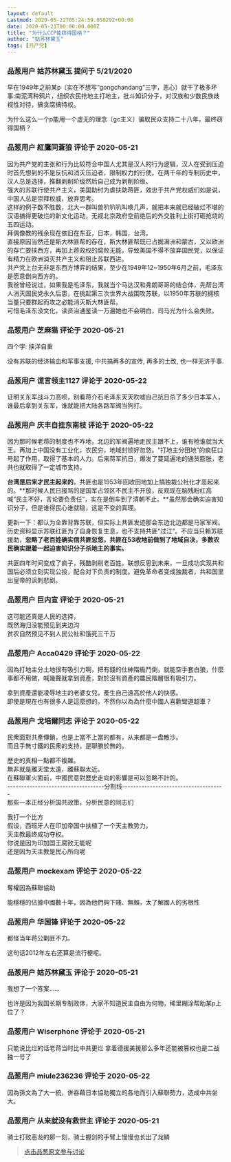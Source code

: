 ```yaml
---
layout: default
Lastmod: 2020-05-22T05:24:59.050292+00:00
date: 2020-05-21T00:00:00.000Z
title: "为什么CCP能窃得国柄？"
author: "姑苏林黛玉"
tags: [共产党]
---
```



### 品葱用户 **姑苏林黛玉** 提问于 5/21/2020
    
早在1949年之前某p〔实在不想写“gongchandang”三字，恶心〕就干了极多坏事:南泥湾种鸦片，组织农民抢地主打地主，批斗知识分子，对汉族和少数民族歧视性对待，搞贪腐搞特权。  
  
为什么这么一个p能用一个虚无的理念〔gc主义〕骗取民众支持二十八年，最终窃得国柄？
    
                

### 品葱用户 **紅鷹同蒼狼** 评论于 2020-05-21
        
因为共产党的主张和行为比较符合中国人尤其是汉人的行为逻辑，汉人在受到压迫时首先想到的不是反抗和消灭压迫者，限制权力的行使。在两千年的专制历史中，汉人总是选择，推翻剥削阶级然后自己成为剥削阶级。  
强大的苏联行使共产主义，美国助纣为虐扶助蒋匪，效忠于共产党权威们如是说，中国人总是崇拜权威，放弃思考。  
这样的例子数不胜数，北大一群叫兽叭叭叭叫唤几声，就把本来就已经破烂不堪的汉语搞得更破烂的新文化运动，无视北京政府空前绝后的外交胜利上街打砸抢烧的五四运动。  
拜偶像教的残余现在依旧在东亚，日本，韩国，台湾。  
直接原因当然还是斯大林匪帮的存在，斯大林匪帮既已占据满洲和蒙古，又以欧洲的存亡要挟西方，再加上蒋政权的腐败无能，导致美国不得不放弃国民党，以保证有精力在欧洲消灭共产主义和阻止苏联西进。  
共产党上台无非是东西方博弈的结果，至少在1949年12~1950年6月之前，毛泽东是愿意倒向西方的。  
我爸曾经说过，如果我是毛泽东，我就当个马达汉和弗朗哥哥的结合体，先帮台湾人消灭国民党永久后患，在挑起第三次世界大战围攻苏联，以1950年苏联的拥核当量只要群起而攻之必能消灭斯大林匪帮。  
可惜毛泽东没文化，读资治通鉴读一万遍她也不会明白，司马光为什么会失败。
        
                

### 品葱用户 **芝麻猫** 评论于 2020-05-21
        
四个字: 挟洋自重  
  
没有苏联的经济输血和军事支援, 中共搞再多的宣传, 再多的土改, 也一样无济于事.
        
                

### 品葱用户 **谎言领主1127** 评论于 2020-05-22
        
证明关东军战斗力高呗，别看蒋介石毛泽东天天吹嘘自己抗日杀了多少日本军人，谁最后拿到关东军，谁就能把大陆各路军阀当狗打。
        
                

### 品葱用户 **庆丰自挂东南枝** 评论于 2020-05-22
        
因为那时候老蒋的制度也不咋地，北边的军阀遍地走民主跟不上，谁有枪谁就当大王。再加上中国没有工业化，农民穷，地域封锁好忽悠。“打地主分田地”的疯狂口号起了作用，取得了基本的人力。后来蒋军抗日，爆发了蔓延遍地的通货膨胀，老共也就取得了一定城市支持。  
  
**台湾是后来才民主起来的**，共匪也是1953年回收田地加上搞独裁公社化才恶起来的。**那时候人民日报骂的是国军占领区不民主不开放，反观现在脑残粉红高喊“民主不好，言论要负责任”，实在是倒车到了清朝不止。**虽然那会确实迫害知识分子，但是谁得民心谁就稳，这是不变的真理。  
  
更新一下：都认为全靠背靠苏联，但实际上共匪发迹那会东边北边都是马家军阀。历史资料显示苏联红匪为了自身恢复生息，也不支持共匪“过江”。不应当只赖苏联援助，**忽略了老百姓确实信共匪忽悠，共匪在53收地前做到了地域自决，多数农民确实跟着一起迫害知识分子杀地主的事实。**  
  
共匪四年时间变成了疯子，残酷剥削老百姓。联想反思到未来，一旦成功实现共和国后必须立刻实现公投，配合对下负责的制度。避免革命者变成独裁者，共和国里出皇帝的讽刺悲剧。
        
                

### 品葱用户 **巨内宣** 评论于 2020-05-21
        
这可能还真是人民的选择，  
既然海归没能预见到夹边沟  
贫农自然预见不到人民公社和饿死三千万
        
                

### 品葱用户 **Acca0429** 评论于 2020-05-22
        
因為打地主分土地很有吸引力啊，把有錢的仕紳階級鬥倒，就能空手套白狼，什麼事都不用做，喊幾聲就拿到資產，對於沒有資產的農民階層很有吸引力。  
  
拿到資產還能凌辱地主的老婆女兒，產生自己遠高於他人的快感。  
即使是現在也有很多人是這麼想的，不然你以為為什麼中國人喜歡彎道超車？
        
                

### 品葱用户 **戈培爾同志** 评论于 2020-05-22
        
民衆面對共產傳銷，也是上當不上當的都有，从来都是一盘散沙。  
而且手無寸鐵的民衆的支持，是聊勝於無的。  
  
歷史的真相一點都不複雜。  
無非就是離天堂太遠，離蘇聯太近。  
在蘇聯軍火面前，中國民意對歷史走向的影響是可以忽略不計的。  
\-----------------------------------分割线-------------------------------------  
那些一本正经分析国共政策，分析民意的同志们  
  
我打一个比方  
假设，西班牙人在印加帝国中扶植了一个天主教势力。  
天主教最终成功夺权。  
你说是因为印加国王腐败无能呢  
还是因为天主教是民心所向呢
        
                

### 品葱用户 **mockexam** 评论于 2020-05-22
        
奪權因為蘇聯協助  
  
能穩穩的佔據中國數十年，因為他們夠下賤、無賴，太了解國人的劣根性
        
                

### 品葱用户 **华国锋** 评论于 2020-05-22
        
都怪当年蒋公剿匪不力。  
  
这句话2012年左右还算是流行梗呢。
        
                

### 品葱用户 **姑苏林黛玉** 评论于 2020-05-21
        
我想了一个答案……  
  
也许是因为我国长期专制政体，大家不知道民主自由为何物，稀里糊涂帮助某p上位了？
        
                

### 品葱用户 **Wiserphone** 评论于 2020-05-21
        
只能说比烂的话老蒋当时比中共更烂 拿着德援美援那么多年还能被篡权也是二战独一号了
        
                

### 品葱用户 **miule236236** 评论于 2020-05-22
        
因為孫文為了大一統，併吞藉日本協助獨立的各地而引入蘇聯勢力，造成中共坐大。
        
                

### 品葱用户 **从来就没有救世主** 评论于 2020-05-21
        
骑士打败恶龙的那一刻，骑士握剑的手臂上慢慢也长出了龙鳞
        
                





> [点击品葱原文参与讨论](https://pincong.rocks/question/25717)

